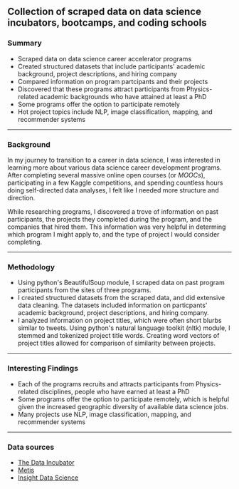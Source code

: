 ## Collection of scraped data on data science incubators, bootcamps, and coding schools

### Summary
* Scraped data on data science career accelerator programs
* Created structured datasets that include participants' academic background, project descriptions, and hiring company
* Compared information on program partcipants and their projects
* Discovered that these programs attract participants from Physics-related academic backgrounds who have attained at least a PhD
* Some programs offer the option to participate remotely
* Hot project topics include NLP, image classification, mapping, and recommender systems

---

### Background
In my journey to transition to a career in data science, I was interested in learning more about various data science career development programs. After completing several massive online open courses (or *MOOCs*), participating in a few Kaggle competitions, and spending countless hours doing self-directed data analyses, I felt like I needed more structure and direction. 

While researching programs, I discovered a trove of information on past participants, the projects they completed during the program, and the companies that hired them. This information was very helpful in determing which program I might apply to, and the type of project I would consider completing.

---

### Methodology
* Using python's BeautifulSoup module, I scraped data on past program participants from the sites of three programs.
* I created structured datasets from the scraped data, and did extensive data cleaning. The datasets included information on particpants' academic background, project descriptions, and hiring company.
* I analyzed information on project titles, which were often short blurbs similar to tweets. Using python's natural language toolkit (nltk) module, I stemmed and tokenized project title words. Creating word vectors of project titles allowed for comparison of similarity between projects.

---

### Interesting Findings
* Each of the programs recruits and attracts participants from Physics-related disciplines, people who have earned at least a PhD
* Some programs offer the option to participate remotely, which is helpful given the increased geographic diversity of available data science jobs.
* Many projects use NLP, image classification, mapping, and recommender systems

---

### Data sources

* [The Data Incubator](https://www.thedataincubator.com)
* [Metis](https://thisismetis.com)
* [Insight Data Science](https://www.insightdatascience.com)
